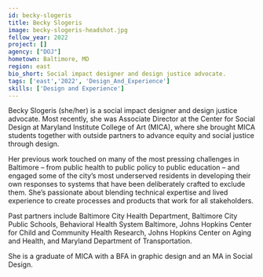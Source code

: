 ```yaml
---
id: becky-slogeris
title: Becky Slogeris
image: becky-slogeris-headshot.jpg
fellow_year: 2022
project: []
agency: ["DOJ"]
hometown: Baltimore, MD
region: east
bio_short: Social impact designer and design justice advocate.
tags: ['east','2022', 'Design_And_Experience']
skills: ['Design and Experience']
---
```


Becky Slogeris (she/her) is a social impact designer and design justice advocate. Most recently, she was Associate Director at the Center for Social Design at Maryland Institute College of Art (MICA), where she brought MICA students together with outside partners to advance equity and social justice through design. 

Her previous work touched on many of the most pressing challenges in Baltimore – from public health to public policy to public education – and engaged some of the city’s most underserved residents in developing their own responses to systems that have been deliberately crafted to exclude them. She’s passionate about blending technical expertise and lived experience to create processes and products that work for all stakeholders.

Past partners include Baltimore City Health Department, Baltimore City Public Schools, Behavioral Health System Baltimore, Johns Hopkins Center for Child and Community Health Research, Johns Hopkins Center on Aging and Health, and Maryland Department of Transportation.

She is a graduate of MICA with a BFA in graphic design and an MA in Social Design.
